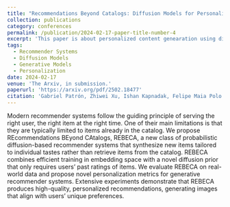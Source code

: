 ```yaml
---
title: "Recommendations Beyond Catalogs: Diffusion Models for Personalized Generation"
collection: publications
category: conferences
permalink: /publication/2024-02-17-paper-title-number-4
excerpt: 'This paper is about personalized content genearation using diffusion models.'
tags:
  - Recommender Systems
  - Diffusion Models
  - Generative Models
  - Personalization
date: 2024-02-17
venue: 'The Arxiv, in submission.'
paperurl: 'https://arxiv.org/pdf/2502.18477'
citation: 'Gabriel Patrón, Zhiwei Xu, Ishan Kapnadak, Felipe Maia Polo. Preprint, February 2025.'
---
```


Modern recommender systems follow the guiding principle of serving the right user, the right
item at the right time. One of their main limitations is that they are typically limited to items
already in the catalog. We propose REcommendations BEyond CAtalogs, REBECA, a new class of probabilistic diffusion-based recommender systems that synthesize new items tailored to individual tastes rather than retrieve items from the catalog. REBECA combines efficient training in embedding space with a novel diffusion prior that only requires users’ past ratings of items. We evaluate REBECA on real-world data and propose novel personalization metrics for generative recommender systems. Extensive experiments demonstrate that REBECA produces high-quality, personalized recommendations, generating images that align with users’ unique preferences. 
